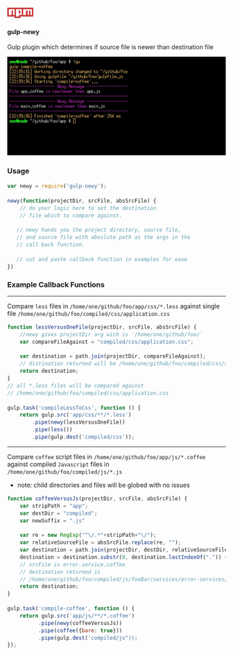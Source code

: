![alt text](https://raw.githubusercontent.com/dman777/icons/master/npm.jpg)
#### gulp-newy
Gulp plugin which determines if source file is newer than destination file

![alt text](https://raw.githubusercontent.com/dman777/icons/master/gulp-newy.jpg)

### Usage

```javascript
var newy = require('gulp-newy');

newy(function(projectDir, srcFile, absSrcFile) {
    // do your logic here to set the destination 
    // file which to compare against.
    
   // newy hands you the project directory, source file,
   // and source file with aboslute path as the args in the
   // call back function.
   
   // cut and paste callback function in examples for ease
})
```

### Example Callback Functions
-------------------------------------------------------------------------
Compare `less` files in `/home/one/github/foo/app/css/*.less` against single file `/home/one/github/foo/compiled/css/application.css`

```javascript 
function lessVersusOneFile(projectDir, srcFile, absSrcFile) {
    //newy gives projectDir arg wich is '/home/one/github/foo/`
    var compareFileAgainst = "compiled/css/application.css";

    var destination = path.join(projectDir, compareFileAgainst);
    // distination returned will be /home/one/github/foo/compiled/css/application.css
    return destination;
}
// all *.less files will be compared against
// /home/one/github/foo/compiled/css/application.css

gulp.task('compileLessToCss', function () {
    return gulp.src('app/css/**/*.less')
        .pipe(newy(lessVersusOneFile))
        .pipe(less())
        .pipe(gulp.dest('compiled/css'));
```
------------------------------------------------------------------------
Compare `coffee` script files in `/home/one/github/foo/app/js/*.coffee` against
compiled `Javascript` files in `/home/one/github/foo/compiled/js/*.js`
* note: child directories and files will be globed with no issues

```javascript 
function coffeeVersusJs(projectDir, srcFile, absSrcFile) {
    var stripPath = "app";
    var destDir = "compiled";
    var newSuffix = ".js"

    var re = new RegExp("^\/.*"+stripPath+"\/");
    var relativeSourceFile = absSrcFile.replace(re, "");
    var destination = path.join(projectDir, destDir, relativeSourceFile);
    destination = destination.substr(0, destination.lastIndexOf(".")) + newSuffix;
    // srcFile is error.service.coffee
    // destination returned is 
    // /home/one/github/foo/compiled/js/fooBar/services/error-services/error.service.js
    return destination;
}

gulp.task('compile-coffee', function () {
    return gulp.src('app/js/**/*.coffee')
          .pipe(newy(coffeeVersusJs))
          .pipe(coffee({bare: true}))
          .pipe(gulp.dest('compiled/js"));
});
```
